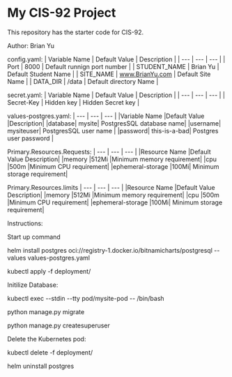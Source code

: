 # My CIS-92 Project 

This repository has the starter code for CIS-92. 

Author: Brian Yu

config.yaml:
| Variable Name | Default Value | Description |
| --- | --- | --- | 
| Port | 8000 | Default runnign port number | 
| STUDENT_NAME | Brian Yu | Default Student Name |
| SITE_NAME | www.BrianYu.com | Default Site Name |
| DATA_DIR | /data | Default directory Name | 

secret.yaml:
| Variable Name | Default Value | Description |
| --- | --- | --- | 
| Secret-Key | Hidden key | Hidden Secret key | 

values-postgres.yaml:
| --- | --- | --- | 
|Variable Name	|Default Value	|Description|
|database|	mysite|	PostgresSQL database name|
|username|	mysiteuser|	PostgresSQL user name |
|password|	this-is-a-bad|	Postgres  user password |

Primary.Resources.Requests:
| --- | --- | --- | 
|Resource Name	|Default Value	Description|
|memory	|512Mi	|Minimum memory requirement|
|cpu	|500m	|Minimum CPU requirement|
|ephemeral-storage	|100Mi|	Minimum storage requirement|

Primary.Resources.limits
| --- | --- | --- | 
|Resource Name	|Default Value	Description|
|memory	|512Mi	|Minimum memory requirement|
|cpu	|500m	|Minimum CPU requirement|
|ephemeral-storage	|100Mi|	Minimum storage requirement|

Instructions:

Start up command

helm install postgres oci://registry-1.docker.io/bitnamicharts/postgresql --values values-postgres.yaml

kubectl apply -f deployment/


Initilize Database:

kubectl exec --stdin --tty pod/mysite-pod -- /bin/bash

python manage.py migrate

python manage.py createsuperuser


Delete the Kubernetes pod:

kubectl delete -f deployment/

helm uninstall postgres
